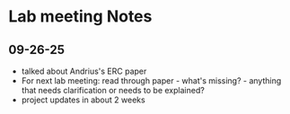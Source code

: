 # Lab meeting Notes

## 09-26-25

-   talked about Andrius's ERC paper
-   For next lab meeting: read through paper - what's missing? - anything that needs clarification or needs to be explained?
-   project updates in about 2 weeks